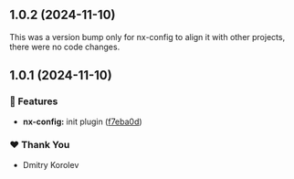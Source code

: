 ## 1.0.2 (2024-11-10)

This was a version bump only for nx-config to align it with other projects, there were no code changes.

## 1.0.1 (2024-11-10)

### 🚀 Features

- **nx-config:** init plugin ([f7eba0d](https://github.com/dg-korolev/nx-helpers/commit/f7eba0d))

### ❤️ Thank You

- Dmitry Korolev

